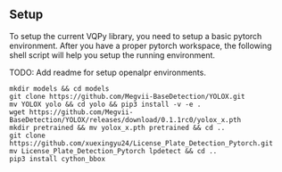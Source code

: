 ## Setup

To setup the current VQPy library, you need to setup a basic pytorch environment. After you have a proper pytorch workspace, the following shell script will help you setup the running environment.

TODO: Add readme for setup openalpr environments.

```shell
mkdir models && cd models
git clone https://github.com/Megvii-BaseDetection/YOLOX.git
mv YOLOX yolo && cd yolo && pip3 install -v -e .
wget https://github.com/Megvii-BaseDetection/YOLOX/releases/download/0.1.1rc0/yolox_x.pth
mkdir pretrained && mv yolox_x.pth pretrained && cd ..
git clone https://github.com/xuexingyu24/License_Plate_Detection_Pytorch.git
mv License_Plate_Detection_Pytorch lpdetect && cd ..
pip3 install cython_bbox
```